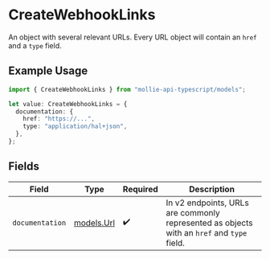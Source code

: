 # CreateWebhookLinks

An object with several relevant URLs. Every URL object will contain an `href` and a `type` field.

## Example Usage

```typescript
import { CreateWebhookLinks } from "mollie-api-typescript/models";

let value: CreateWebhookLinks = {
  documentation: {
    href: "https://...",
    type: "application/hal+json",
  },
};
```

## Fields

| Field                                                                                      | Type                                                                                       | Required                                                                                   | Description                                                                                |
| ------------------------------------------------------------------------------------------ | ------------------------------------------------------------------------------------------ | ------------------------------------------------------------------------------------------ | ------------------------------------------------------------------------------------------ |
| `documentation`                                                                            | [models.Url](../models/url.md)                                                             | :heavy_check_mark:                                                                         | In v2 endpoints, URLs are commonly represented as objects with an `href` and `type` field. |
